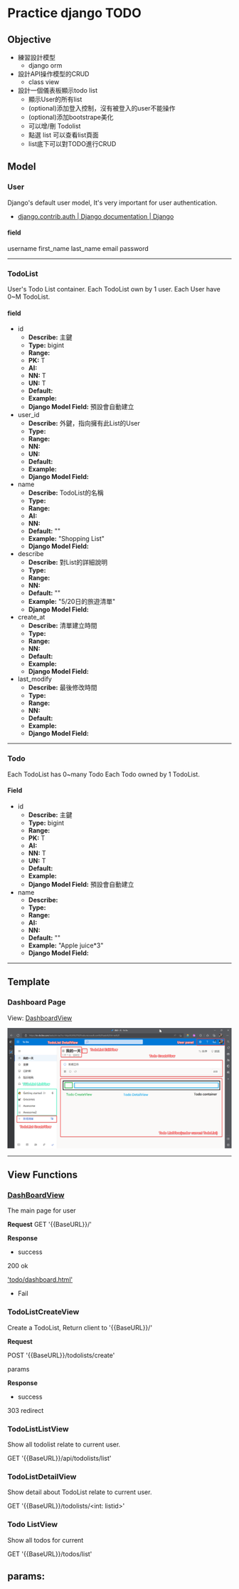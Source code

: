 # Practice django TODO

## Objective

- 練習設計模型
  - django orm
- 設計API操作模型的CRUD
  - class view
- 設計一個儀表板顯示todo list
  - 顯示User的所有list
  - (optional)添加登入控制，沒有被登入的user不能操作
  - (optional)添加bootstrape美化
  - 可以增/刪 Todolist
  - 點選 list 可以查看list頁面
  - list底下可以對TODO進行CRUD

## Model 

### User

Django's default user model, It's very important for user authentication.

- [django.contrib.auth | Django documentation | Django](https://docs.djangoproject.com/en/4.1/ref/contrib/auth/#user-model)

#### field

username
first_name
last_name
email
password

---

### TodoList

User's Todo List container.
Each TodoList own by 1 user.
Each User have 0~M TodoList.

#### field

- id
  - **Describe:** 主鍵
  - **Type:** bigint
  - **Range:**
  - **PK:** T
  - **AI:** 
  - **NN:** T
  - **UN:** T
  - **Default:**
  - **Example:**
  - **Django Model Field:** 預設會自動建立
- user_id
  - **Describe:** 外鍵，指向擁有此List的User
  - **Type:** 
  - **Range:**
  - **NN:**
  - **UN:**
  - **Default:**
  - **Example:**
  - **Django Model Field:**
- name
  - **Describe:** TodoList的名稱
  - **Type:**
  - **Range:**
  - **AI:**
  - **NN:**
  - **Default:** ""
  - **Example:** "Shopping List"
  - **Django Model Field:**
- describe
  - **Describe:** 對List的詳細說明
  - **Type:**
  - **Range:**
  - **NN:**
  - **Default:** ""
  - **Example:** "5/20日的旅遊清單"
  - **Django Model Field:**
- create_at
  - **Describe:** 清單建立時間
  - **Type:**
  - **Range:**
  - **NN:**
  - **Default:**
  - **Example:**
  - **Django Model Field:**
- last_modify
  - **Describe:** 最後修改時間
  - **Type:**
  - **Range:**
  - **NN:**
  - **Default:**
  - **Example:**
  - **Django Model Field:**

---

### Todo

Each TodoList has 0~many Todo
Each Todo owned by 1 TodoList.

#### Field

- id
  - **Describe:** 主鍵
  - **Type:** bigint
  - **Range:**
  - **PK:** T
  - **AI:** 
  - **NN:** T
  - **UN:** T
  - **Default:**
  - **Example:**
  - **Django Model Field:** 預設會自動建立
- name
  - **Describe:** 
  - **Type:**
  - **Range:**
  - **AI:**
  - **NN:**
  - **Default:** ""
  - **Example:** "Apple juice*3"
  - **Django Model Field:**

---

## Template

### Dashboard Page

View: [DashboardView](#dashboardview)

![Design](doc/design.png)

---

## View Functions

### [DashBoardView](src/todo_awesome/todo_awesome/views.py)

The main page for user

**Request**
GET '{{BaseURL}}/'

**Response** 

- success 

200 ok

['todo/dashboard.html'](src/todo_awesome/templates/todo_awesome/dashboard.html)

- Fail

### TodoListCreateView

Create a TodoList, Return client to '{{BaseURL}}/'

**Request**

POST '{{BaseURL}}/todolists/create'

params

**Response**

- success

303 redirect 

### TodoListListView

Show all todolist relate to current user.

GET '{{BaseURL}}/api/todolists/list'

### TodoListDetailView

Show detail about TodoList relate to current user.

GET '{{BaseURL}}/todolists/<int: listid>'

### Todo ListView

Show all todos for current

GET '{{BaseURL}}/todos/list'

params:
- 